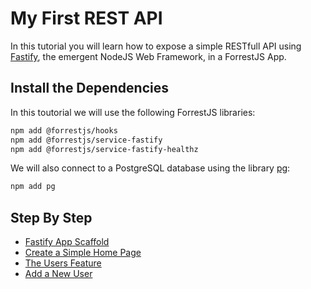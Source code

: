 # My First REST API

In this tutorial you will learn how to expose a simple RESTfull API using [Fastify](https://www.fastify.io/), the emergent NodeJS Web Framework, in a ForrestJS App.

## Install the Dependencies

In this toutorial we will use the following ForrestJS libraries:

```bash
npm add @forrestjs/hooks
npm add @forrestjs/service-fastify
npm add @forrestjs/service-fastify-healthz
```

We will also connect to a PostgreSQL database using the library [pg](https://node-postgres.com/):

```bash
npm add pg
```

## Step By Step

- [Fastify App Scaffold](./010-fastify-app-scaffold/README.md)
- [Create a Simple Home Page](./020-fastify-home-page/README.md)
- [The Users Feature](./030-the-users-feature/README.md)
- [Add a New User](./040-add-new-user/README.md)

